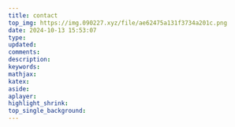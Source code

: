 ```yaml
---
title: contact
top_img: https://img.090227.xyz/file/ae62475a131f3734a201c.png
date: 2024-10-13 15:53:07
type:
updated:
comments:
description:
keywords:
mathjax:
katex:
aside:
aplayer:
highlight_shrink:
top_single_background:
---
```

